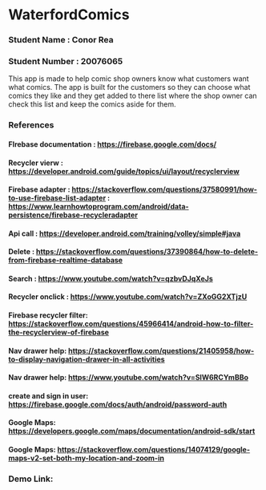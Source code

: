 # WaterfordComics

### Student Name : Conor Rea
### Student Number : 20076065

This app is made to help comic shop owners know what customers want what comics.
The app is built for the customers so they can choose what comics they like and they get added to there list where the shop owner can check this list
and keep the comics aside for them.

### References 

#### FIrebase documentation : https://firebase.google.com/docs/
#### Recycler vierw : https://developer.android.com/guide/topics/ui/layout/recyclerview
#### Firebase adapter : https://stackoverflow.com/questions/37580991/how-to-use-firebase-list-adapter : https://www.learnhowtoprogram.com/android/data-persistence/firebase-recycleradapter
#### Api call : https://developer.android.com/training/volley/simple#java
#### Delete : https://stackoverflow.com/questions/37390864/how-to-delete-from-firebase-realtime-database
#### Search : https://www.youtube.com/watch?v=qzbvDJqXeJs
#### Recycler onclick : https://www.youtube.com/watch?v=ZXoGG2XTjzU
#### Firebase recycler filter: https://stackoverflow.com/questions/45966414/android-how-to-filter-the-recyclerview-of-firebase
#### Nav drawer help: https://stackoverflow.com/questions/21405958/how-to-display-navigation-drawer-in-all-activities
#### Nav drawer help: https://www.youtube.com/watch?v=SIW6RCYmBBo
#### create and sign in user: https://firebase.google.com/docs/auth/android/password-auth
#### Google Maps: https://developers.google.com/maps/documentation/android-sdk/start
#### Google Maps: https://stackoverflow.com/questions/14074129/google-maps-v2-set-both-my-location-and-zoom-in

### Demo Link: 
